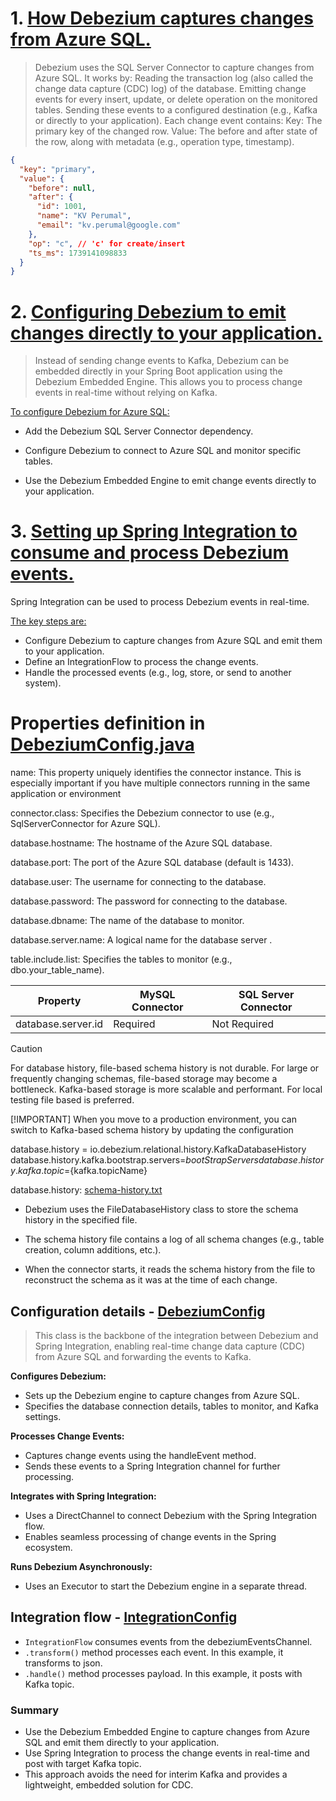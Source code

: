 # 1. <ins>How Debezium captures changes from Azure SQL.</ins>
> Debezium uses the SQL Server Connector to capture changes from Azure SQL. It works by:
> Reading the transaction log (also called the change data capture (CDC) log) of the database.
> Emitting change events for every insert, update, or delete operation on the monitored tables.
> Sending these events to a configured destination (e.g., Kafka or directly to your application).
>Each change event contains:
>Key: The primary key of the changed row.
>Value: The before and after state of the row, along with metadata (e.g., operation type, timestamp).
``` json
{
  "key": "primary",
  "value": {
    "before": null,
    "after": {
      "id": 1001,
      "name": "KV Perumal",
      "email": "kv.perumal@google.com"
    },
    "op": "c", // 'c' for create/insert
    "ts_ms": 1739141098833
  }
}
```
# 2. <ins>Configuring Debezium to emit changes directly to your application.</ins>
> Instead of sending change events to Kafka, Debezium can be embedded directly in your Spring Boot application using the Debezium Embedded Engine. 
> This allows you to process change events in real-time without relying on Kafka.

<ins>To configure Debezium for Azure SQL:</ins>

- Add the Debezium SQL Server Connector dependency.

- Configure Debezium to connect to Azure SQL and monitor specific tables.

- Use the Debezium Embedded Engine to emit change events directly to your application.

# 3. <ins> Setting up Spring Integration to consume and process Debezium events.</ins>
Spring Integration can be used to process Debezium events in real-time. 

<ins>The key steps are:</ins>

- Configure Debezium to capture changes from Azure SQL and emit them to your application.
- Define an IntegrationFlow to process the change events.
- Handle the processed events (e.g., log, store, or send to another system).

# Properties definition in [DebeziumConfig.java](https://github.com/reachkvperumal/debezium/blob/main/src/main/java/com/kv/debezium/example/cdc_example/configuration/DebeziumConfig.java)

name: This property uniquely identifies the connector instance. 
      This is especially important if you have multiple connectors running in the same application or environment

connector.class: Specifies the Debezium connector to use (e.g., SqlServerConnector for Azure SQL).

database.hostname: The hostname of the Azure SQL database.

database.port: The port of the Azure SQL database (default is 1433).

database.user: The username for connecting to the database.

database.password: The password for connecting to the database.

database.dbname: The name of the database to monitor.

database.server.name: A logical name for the database server .

table.include.list: Specifies the tables to monitor (e.g., dbo.your_table_name).


|Property  |	MySQL Connector  | 	SQL Server Connector  |
|--------- |-------------------- |------------------------|
|database.server.id |	Required | 	Not Required          |

> [!CAUTION]
> For database history, file-based schema history is not durable.
> For large or frequently changing schemas, file-based storage may become a bottleneck. 
> Kafka-based storage is more scalable and performant.
> For local testing file based is preferred.
> 
> [!IMPORTANT]
> When you move to a production environment, you can switch to Kafka-based schema history by updating the configuration
> 
> database.history = io.debezium.relational.history.KafkaDatabaseHistory
> database.history.kafka.bootstrap.servers=${bootStrapServers}
> database.history.kafka.topic=${kafka.topicName}

database.history: [schema-history.txt](src/main/resources/db/schema-history.txt) 

- Debezium uses the FileDatabaseHistory class to store the schema history in the specified file.

- The schema history file contains a log of all schema changes (e.g., table creation, column additions, etc.).

- When the connector starts, it reads the schema history from the file to reconstruct the schema as it was at the time of each change.

## Configuration details - [DebeziumConfig](https://github.com/reachkvperumal/debezium/blob/main/src/main/java/com/kv/debezium/example/cdc_example/configuration/DebeziumConfig.java)
> This class is the backbone of the integration between Debezium and Spring Integration, 
> enabling real-time change data capture (CDC) from Azure SQL and forwarding the events to Kafka.

**Configures Debezium:**
- Sets up the Debezium engine to capture changes from Azure SQL.
- Specifies the database connection details, tables to monitor, and Kafka settings.

**Processes Change Events:**
- Captures change events using the handleEvent method.
- Sends these events to a Spring Integration channel for further processing.

**Integrates with Spring Integration:**
- Uses a DirectChannel to connect Debezium with the Spring Integration flow.
- Enables seamless processing of change events in the Spring ecosystem.

**Runs Debezium Asynchronously:**
- Uses an Executor to start the Debezium engine in a separate thread.

## Integration flow - [IntegrationConfig](https://github.com/reachkvperumal/debezium/blob/main/src/main/java/com/kv/debezium/example/cdc_example/configuration/IntegrationConfig.java)
- `IntegrationFlow` consumes events from the debeziumEventsChannel.
- `.transform()` method processes each event. In this example, it transforms to json.
- `.handle()` method processes payload. In this example, it posts with Kafka topic.

### Summary
- Use the Debezium Embedded Engine to capture changes from Azure SQL and emit them directly to your application.
- Use Spring Integration to process the change events in real-time and post with target Kafka topic.
- This approach avoids the need for interim Kafka and provides a lightweight, embedded solution for CDC.
